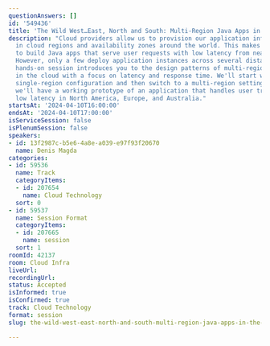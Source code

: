```yaml
---
questionAnswers: []
id: '549436'
title: 'The Wild West…East, North and South: Multi-Region Java Apps in the Cloud'
description: "Cloud providers allow us to provision our application infrastructure
  in cloud regions and availability zones around the world. This makes it possible
  to build Java apps that serve user requests with low latency from nearly anywhere.
  However, only a few deploy application instances across several distant locations.\r\n\r\nThis
  hands-on session introduces you to the design patterns of multi-region Java applications
  in the cloud with a focus on latency and response time. We'll start with a traditional
  single-region configuration and then switch to a multi-region setting. In the end,
  we'll have a working prototype of an application that handles user traffic with
  low latency in North America, Europe, and Australia."
startsAt: '2024-04-10T16:00:00'
endsAt: '2024-04-10T17:00:00'
isServiceSession: false
isPlenumSession: false
speakers:
- id: 13f2987c-b5e6-4a8e-a039-e97f93f20670
  name: Denis Magda
categories:
- id: 59536
  name: Track
  categoryItems:
  - id: 207654
    name: Cloud Technology
  sort: 0
- id: 59537
  name: Session Format
  categoryItems:
  - id: 207665
    name: session
  sort: 1
roomId: 42137
room: Cloud Infra
liveUrl: 
recordingUrl: 
status: Accepted
isInformed: true
isConfirmed: true
track: Cloud Technology
format: session
slug: the-wild-west-east-north-and-south-multi-region-java-apps-in-the-cloud

---
```


